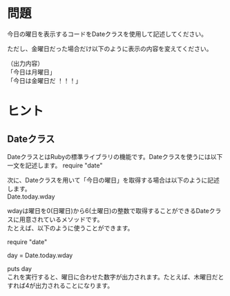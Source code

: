 # 問題  
  
今日の曜日を表示するコードをDateクラスを使用して記述してください。  
  
ただし、金曜日だった場合だけ以下のように表示の内容を変えてください。  
  
（出力内容）  
「今日は月曜日」  
「今日は金曜日だ ！！！」  
  
# ヒント  
  
## Dateクラス  
  
DateクラスとはRubyの標準ライブラリの機能です。Dateクラスを使うには以下一文を記述します。
require "date"  
  
次に、Dateクラスを用いて「今日の曜日」を取得する場合は以下のように記述します。  
Date.today.wday  
  
wdayは曜日を0(日曜日)から6(土曜日)の整数で取得することができるDateクラスに用意されているメソッドです。  
たとえば、以下のように使うことができます。  
  
require "date"  
  
day = Date.today.wday  
  
puts day  
これを実行すると、曜日に合わせた数字が出力されます。たとえば、木曜日だとすれば4が出力されることになります。  